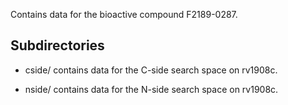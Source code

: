 Contains data for the bioactive compound F2189-0287.

## Subdirectories

- cside/ contains data for the C-side search space on rv1908c.

- nside/ contains data for the N-side search space on rv1908c.

